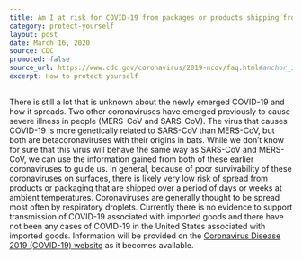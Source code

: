 ```yaml
---
title: Am I at risk for COVID-19 from packages or products shipping from China?
category: protect-yourself
layout: post
date: March 16, 2020
source: CDC
promoted: false
source_url: https://www.cdc.gov/coronavirus/2019-ncov/faq.html#anchor_1584386949645
excerpt: How to protect yourself
---
```


There is still a lot that is unknown about the newly emerged COVID-19 and how it spreads. Two other coronaviruses have emerged 
previously to cause severe illness in people (MERS-CoV and SARS-CoV). The virus that causes COVID-19 is more genetically 
related to SARS-CoV than MERS-CoV, but both are betacoronaviruses with their origins in bats. While we don’t know for sure 
that this virus will behave the same way as SARS-CoV and MERS-CoV, we can use the information gained from both of these 
earlier coronaviruses to guide us. In general, because of poor survivability of these coronaviruses on surfaces, there is 
likely very low risk of spread from products or packaging that are shipped over a period of days or weeks at ambient 
temperatures. Coronaviruses are generally thought to be spread most often by respiratory droplets. Currently there is no 
evidence to support transmission of COVID-19 associated with imported goods and there have not been any cases of COVID-19 in 
the United States associated with imported goods. Information will be provided on the <a href="https://www.cdc.gov/coronavirus/2019-nCoV/index.html"> Coronavirus Disease 2019 (COVID-19) website</a> as it becomes available.


